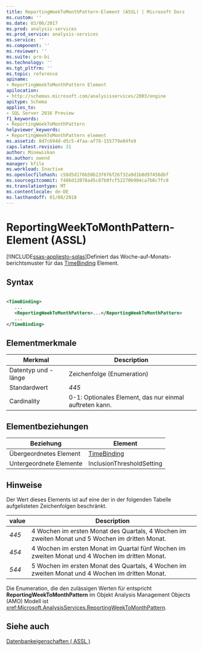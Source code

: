 ```yaml
---
title: ReportingWeekToMonthPattern-Element (ASSL) | Microsoft Docs
ms.custom: ''
ms.date: 03/06/2017
ms.prod: analysis-services
ms.prod_service: analysis-services
ms.service: ''
ms.component: ''
ms.reviewer: ''
ms.suite: pro-bi
ms.technology: ''
ms.tgt_pltfrm: ''
ms.topic: reference
apiname:
- ReportingWeekToMonthPattern Element
apilocation:
- http://schemas.microsoft.com/analysisservices/2003/engine
apitype: Schema
applies_to:
- SQL Server 2016 Preview
f1_keywords:
- ReportingWeekToMonthPattern
helpviewer_keywords:
- ReportingWeekToMonthPattern element
ms.assetid: 8d7c694d-d5c5-4faa-af78-155779e84fe9
caps.latest.revision: 31
author: Minewiskan
ms.author: owend
manager: kfile
ms.workload: Inactive
ms.openlocfilehash: c58d5d176b50b23f6f6f26f32a9d1b8d97456dbf
ms.sourcegitcommit: f486d12078a45c87b0fcf52270b904ca7b0c7fc8
ms.translationtype: MT
ms.contentlocale: de-DE
ms.lasthandoff: 01/08/2018
---
```

# <a name="reportingweektomonthpattern-element-assl"></a>ReportingWeekToMonthPattern-Element (ASSL)
[!INCLUDE[ssas-appliesto-sqlas](../../../includes/ssas-appliesto-sqlas.md)]Definiert das Woche-auf-Monats-berichtsmuster für das [TimeBinding](../../../analysis-services/scripting/data-type/timebinding-data-type-assl.md) Element.  
  
## <a name="syntax"></a>Syntax  
  
```xml  
  
<TimeBinding>  
   ...  
   <ReportingWeekToMonthPattern>...</ReportingWeekToMonthPattern>  
   ...  
</TimeBinding>  
```  
  
## <a name="element-characteristics"></a>Elementmerkmale  
  
|Merkmal|Description|  
|--------------------|-----------------|  
|Datentyp und -länge|Zeichenfolge (Enumeration)|  
|Standardwert|*445*|  
|Cardinality|0-1: Optionales Element, das nur einmal auftreten kann.|  
  
## <a name="element-relationships"></a>Elementbeziehungen  
  
|Beziehung|Element|  
|------------------|-------------|  
|Übergeordnetes Element|[TimeBinding](../../../analysis-services/scripting/data-type/timebinding-data-type-assl.md)|  
|Untergeordnete Elemente|InclusionThresholdSetting|  
  
## <a name="remarks"></a>Hinweise  
 Der Wert dieses Elements ist auf eine der in der folgenden Tabelle aufgelisteten Zeichenfolgen beschränkt.  
  
|value|Description|  
|-----------|-----------------|  
|*445*|4 Wochen im ersten Monat des Quartals, 4 Wochen im zweiten Monat und 5 Wochen im dritten Monat.|  
|*454*|4 Wochen im ersten Monat im Quartal fünf Wochen im zweiten Monat und 4 Wochen im dritten Monat.|  
|*544*|5 Wochen im ersten Monat des Quartals, 4 Wochen im zweiten Monat und 4 Wochen im dritten Monat.|  
  
 Die Enumeration, die den zulässigen Werten für entspricht **ReportingWeekToMonthPattern** im Objekt Analysis Management Objects (AMO) Modell ist <xref:Microsoft.AnalysisServices.ReportingWeekToMonthPattern>.  
  
## <a name="see-also"></a>Siehe auch  
 [Datenbankeigenschaften &#40; ASSL &#41;](../../../analysis-services/scripting/properties/properties-assl.md)  
  
  
